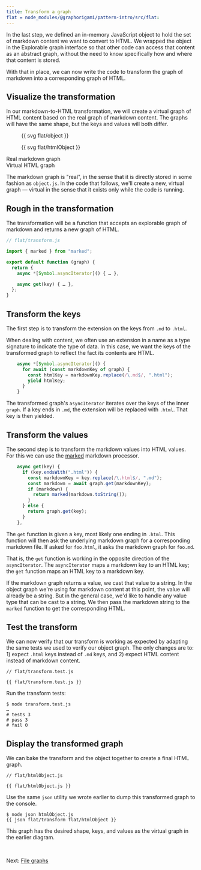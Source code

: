 ```yaml
---
title: Transform a graph
flat = node_modules/@graphorigami/pattern-intro/src/flat:
---
```


In the last step, we defined an in-memory JavaScript object to hold the set of markdown content we want to convert to HTML. We wrapped the object in the Explorable graph interface so that other code can access that content as an abstract graph, without the need to know specifically how and where that content is stored.

With that in place, we can now write the code to transform the graph of markdown into a corresponding graph of HTML.

## Visualize the transformation

In our markdown-to-HTML transformation, we will create a virtual graph of HTML content based on the real graph of markdown content. The graphs will have the same shape, but the keys and values will both differ.

<div class="sideBySide" style="grid-template-columns: 1fr 1.4fr;">
  <figure>
    {{ svg flat/object }}
  </figure>
  <figure>
    {{ svg flat/htmlObject }}
  </figure>
  <figcaption>Real markdown graph</figcaption>
  <figcaption>Virtual HTML graph</figcaption>
</div>

The markdown graph is "real", in the sense that it is directly stored in some fashion as `object.js`. In the code that follows, we'll create a new, virtual graph — virtual in the sense that it exists only while the code is running.

## Rough in the transformation

The transformation will be a function that accepts an explorable graph of markdown and returns a new graph of HTML.

```js
// flat/transform.js

import { marked } from "marked";

export default function (graph) {
  return {
    async *[Symbol.asyncIterator]() { … },

    async get(key) { … },
  };
}
```

## Transform the keys

The first step is to transform the extension on the keys from `.md` to `.html`.

When dealing with content, we often use an extension in a name as a type signature to indicate the type of data. In this case, we want the keys of the transformed graph to reflect the fact its contents are HTML.

```js
    async *[Symbol.asyncIterator]() {
      for await (const markdownKey of graph) {
        const htmlKey = markdownKey.replace(/\.md$/, ".html");
        yield htmlKey;
      }
    }
```

The transformed graph's `asyncIterator` iterates over the keys of the inner `graph`. If a key ends in `.md`, the extension will be replaced with `.html`. That key is then yielded.

## Transform the values

The second step is to transform the markdown values into HTML values. For this we can use the [marked](https://github.com/markedjs/marked) markdown processor.

```js
    async get(key) {
      if (key.endsWith(".html")) {
        const markdownKey = key.replace(/\.html$/, ".md");
        const markdown = await graph.get(markdownKey);
        if (markdown) {
          return marked(markdown.toString());
        }
      } else {
        return graph.get(key);
      }
    },
```

The `get` function is given a key, most likely one ending in `.html`. This function will then ask the underlying markdown graph for a corresponding markdown file. If asked for `foo.html`, it asks the markdown graph for `foo.md`.

That is, the `get` function is working in the opposite direction of the `asyncIterator`. The `asyncIterator` maps a markdown key to an HTML key; the `get` function maps an HTML key to a markdown key.

If the markdown graph returns a value, we cast that value to a string. In the object graph we're using for markdown content at this point, the value will already be a string. But in the general case, we'd like to handle any value type that can be cast to a string. We then pass the markdown string to the `marked` function to get the corresponding HTML.

## Test the transform

We can now verify that our transform is working as expected by adapting the same tests we used to verify our object graph. The only changes are to: 1) expect `.html` keys instead of `.md` keys, and 2) expect HTML content instead of markdown content.

```{{'js'}}
// flat/transform.test.js

{{ flat/transform.test.js }}
```

<span class="tutorialStep"></span> Run the transform tests:

```console
$ node transform.test.js
…
# tests 3
# pass 3
# fail 0
```

## Display the transformed graph

We can bake the transform and the object together to create a final HTML graph.

```{{'js'}}
// flat/htmlObject.js

{{ flat/htmlObject.js }}
```

<span class="tutorialStep"></span> Use the same `json` utility we wrote earlier to dump this transformed graph to the console.

```console
$ node json htmlObject.js
{{ json flat/transform flat/htmlObject }}
```

This graph has the desired shape, keys, and values as the virtual graph in the earlier diagram.

&nbsp;

Next: [File graphs](filesGraph.html)
